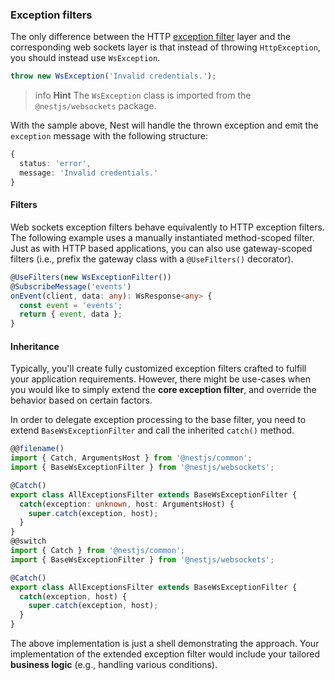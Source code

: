 ### Exception filters

The only difference between the HTTP [exception filter](/exception-filters) layer and the corresponding web sockets layer is that instead of throwing `HttpException`, you should instead use `WsException`.

```typescript
throw new WsException('Invalid credentials.');
```

> info **Hint** The `WsException` class is imported from the `@nestjs/websockets` package.

With the sample above, Nest will handle the thrown exception and emit the `exception` message with the following structure:

```typescript
{
  status: 'error',
  message: 'Invalid credentials.'
}
```

#### Filters

Web sockets exception filters behave equivalently to HTTP exception filters. The following example uses a manually instantiated method-scoped filter. Just as with HTTP based applications, you can also use gateway-scoped filters (i.e., prefix the gateway class with a `@UseFilters()` decorator).

```typescript
@UseFilters(new WsExceptionFilter())
@SubscribeMessage('events')
onEvent(client, data: any): WsResponse<any> {
  const event = 'events';
  return { event, data };
}
```

#### Inheritance

Typically, you'll create fully customized exception filters crafted to fulfill your application requirements. However, there might be use-cases when you would like to simply extend the **core exception filter**, and override the behavior based on certain factors.

In order to delegate exception processing to the base filter, you need to extend `BaseWsExceptionFilter` and call the inherited `catch()` method.

```typescript
@@filename()
import { Catch, ArgumentsHost } from '@nestjs/common';
import { BaseWsExceptionFilter } from '@nestjs/websockets';

@Catch()
export class AllExceptionsFilter extends BaseWsExceptionFilter {
  catch(exception: unknown, host: ArgumentsHost) {
    super.catch(exception, host);
  }
}
@@switch
import { Catch } from '@nestjs/common';
import { BaseWsExceptionFilter } from '@nestjs/websockets';

@Catch()
export class AllExceptionsFilter extends BaseWsExceptionFilter {
  catch(exception, host) {
    super.catch(exception, host);
  }
}
```

The above implementation is just a shell demonstrating the approach. Your implementation of the extended exception filter would include your tailored **business logic** (e.g., handling various conditions).
